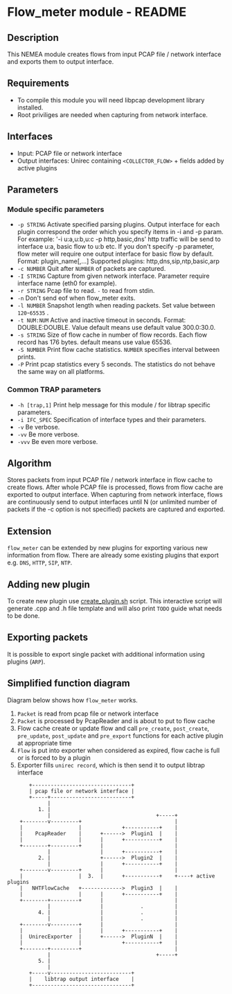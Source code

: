 # Flow_meter module - README

## Description
This NEMEA module creates flows from input PCAP file / network interface and exports them to output interface.

## Requirements
- To compile this module you will need libpcap development library installed.
- Root priviliges are needed when capturing from network interface.

## Interfaces
- Input: PCAP file or network interface
- Output interfaces: Unirec containing `<COLLECTOR_FLOW>` + fields added by active plugins

## Parameters
### Module specific parameters
- `-p STRING`        Activate specified parsing plugins. Output interface for each plugin correspond the order which you specify items in -i and -p param. For example: '-i u:a,u:b,u:c -p http,basic,dns\' http traffic will be send to interface u:a, basic flow to u:b etc. If you don't specify -p parameter, flow meter will require one output interface for basic flow by default. Format: plugin_name[,...] Supported plugins: http,dns,sip,ntp,basic,arp
- `-c NUMBER`        Quit after `NUMBER` of packets are captured.
- `-I STRING`        Capture from given network interface. Parameter require interface name (eth0 for example).
- `-r STRING`        Pcap file to read. `-` to read from stdin.
- `-n`               Don't send eof when flow_meter exits.
- `-l NUMBER`        Snapshot length when reading packets. Set value between `120`-`65535` .
- `-t NUM:NUM`       Active and inactive timeout in seconds. Format: DOUBLE:DOUBLE. Value default means use default value 300.0:30.0.
- `-s STRING`        Size of flow cache in number of flow records. Each flow record has 176 bytes. default means use value 65536.
- `-S NUMBER`        Print flow cache statistics. `NUMBER` specifies interval between prints.
- `-P`               Print pcap statistics every 5 seconds. The statistics do not behave the same way on all platforms.

### Common TRAP parameters
- `-h [trap,1]`      Print help message for this module / for libtrap specific parameters.
- `-i IFC_SPEC`      Specification of interface types and their parameters.
- `-v`               Be verbose.
- `-vv`              Be more verbose.
- `-vvv`             Be even more verbose.

## Algorithm
Stores packets from input PCAP file / network interface in flow cache to create flows. After whole PCAP file is processed, flows from flow cache are exported to output interface.
When capturing from network interface, flows are continuously send to output interfaces until N (or unlimited number of packets if the -c option is not specified) packets are captured and exported.

## Extension
`flow_meter` can be extended by new plugins for exporting various new information from flow.
There are already some existing plugins that export e.g. `DNS`, `HTTP`, `SIP`, `NTP`.

## Adding new plugin
To create new plugin use [create_plugin.sh](create_plugin.sh) script. This interactive script will generate .cpp and .h
file template and will also print `TODO` guide what needs to be done.

## Exporting packets
It is possible to export single packet with additional information using plugins (`ARP`).

## Simplified function diagram
Diagram below shows how `flow_meter` works.

1. `Packet` is read from pcap file or network interface
2. `Packet` is processed by PcapReader and is about to put to flow cache
3. Flow cache create or update flow and call `pre_create`, `post_create`, `pre_update`, `post_update` and `pre_export` functions for each active plugin at appropriate time
4. `Flow` is put into exporter when considered as expired, flow cache is full or is forced to by a plugin
5. Exporter fills `unirec record`, which is then send it to output libtrap interface

```
       +--------------------------------+
       | pcap file or network interface |
       +-----+--------------------------+
             |
          1. |
             |                                  +-----+
    +--------v---------+                              |
    |                  |             +-----------+    |
    |    PcapReader    |      +------>  Plugin1  |    |
    |                  |      |      +-----------+    |
    +--------+---------+      |                       |
             |                |      +-----------+    |
          2. |                +------>  Plugin2  |    |
             |                |      +-----------+    |
    +--------v---------+      |                       |
    |                  |  3.  |      +-----------+    +----+ active plugins
    |   NHTFlowCache   +------------->  Plugin3  |    |
    |                  |      |      +-----------+    |
    +--------+---------+      |                       |
             |                |            .          |
          4. |                |            .          |
             |                |            .          |
    +--------v---------+      |                       |
    |                  |      |      +-----------+    |
    |  UnirecExporter  |      +------>  PluginN  |    |
    |                  |             +-----------+    |
    +--------+---------+                              |
             |                                  +-----+
          5. |
             |
       +-----v--------------------------+
       |    libtrap output interface    |
       +--------------------------------+
```
